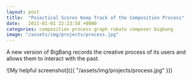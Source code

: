 ```yaml
---
layout: post
title:  "Poiectical Scores Keep Track of the Composition Process"
date:   2011-01-01 22:23:58 +0000
categories: composition process graph rubato composer bigbang
image: "/assets/img/projects/process.jpg"
---
```

A new version of BigBang records the creative process of its users and allows them to interact with the past.

![My helpful screenshot]({{ "/assets/img/projects/process.jpg" }})
